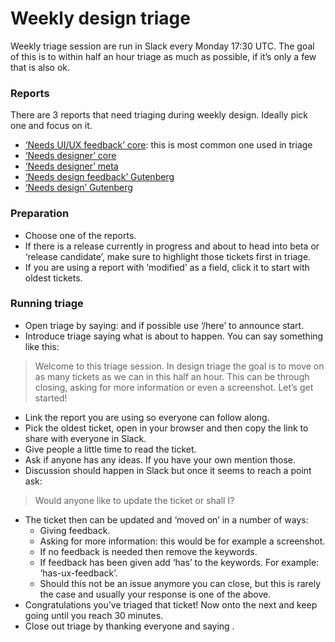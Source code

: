 # Weekly design triage

Weekly triage session are run in Slack every Monday 17:30 UTC. The goal of this is to within half an hour triage as much as possible, if it’s only a few that is also ok.

### Reports

There are 3 reports that need triaging during weekly design. Ideally pick one and focus on it.

*   [‘Needs UI/UX feedback’ core](https://core.trac.wordpress.org/report/35?sort=modified&asc=1&page=1): this is most common one used in triage
*   [‘Needs designer’ core](https://core.trac.wordpress.org/query?status=accepted&status=assigned&status=new&status=reopened&status=reviewing&keywords=~needs-design&order=priority)
*   [‘Needs designer’ meta](https://meta.trac.wordpress.org/query?status=accepted&status=assigned&status=new&status=reopened&status=reviewing&keywords=~needs-ui&keywords=~needs-ux&keywords=~ui-feedback&keywords=~ux-feedback&group=component&col=id&col=summary&col=keywords&col=status&col=owner&col=type&col=priority&col=component&order=keywords&report=9)
*   [‘Needs design feedback’ Gutenberg](https://github.com/WordPress/gutenberg/issues?q=is%3Aissue+is%3Aopen+label%3A%22Needs+Design+Feedback%22)
*   [‘Needs design’ Gutenberg](https://github.com/WordPress/gutenberg/issues?q=is%3Aissue+is%3Aopen+label%3A%22Needs+Design%22)

### Preparation

*   Choose one of the reports.
*   If there is a release currently in progress and about to head into beta or ‘release candidate’, make sure to highlight those tickets first in triage.
*   If you are using a report with ‘modified’ as a field, click it to start with oldest tickets.

### Running triage

*   Open triage by saying: <triage> and if possible use ‘/here’ to announce start.
*   Introduce triage saying what is about to happen. You can say something like this:

> Welcome to this triage session. In design triage the goal is to move on as many tickets as we can in this half an hour. This can be through closing, asking for more information or even a screenshot. Let’s get started!

*   Link the report you are using so everyone can follow along.
*   Pick the oldest ticket, open in your browser and then copy the link to share with everyone in Slack.
*   Give people a little time to read the ticket.
*   Ask if anyone has any ideas. If you have your own mention those.
*   Discussion should happen in Slack but once it seems to reach a point ask:

> Would anyone like to update the ticket or shall I?

*   The ticket then can be updated and ‘moved on’ in a number of ways:
    *   Giving feedback.
    *   Asking for more information: this would be for example a screenshot.
    *   If no feedback is needed then remove the keywords.
    *   If feedback has been given add ‘has’ to the keywords. For example: ‘has-ux-feedback’.
    *   Should this not be an issue anymore you can close, but this is rarely the case and usually your response is one of the above.
*   Congratulations you’ve triaged that ticket! Now onto the next and keep going until you reach 30 minutes.
*   Close out triage by thanking everyone and saying </triage>.